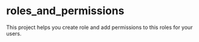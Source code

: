 # roles_and_permissions
This project helps you create role and add permissions to this roles for your users.
